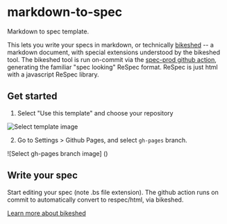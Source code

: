 # markdown-to-spec
Markdown to spec template. 

This lets you write your specs in markdown, or technically [bikeshed](https://github.com/tabatkins/bikeshed) -- a markdown document, with special extensions understood by the bikeshed tool. The bikeshed tool is run on-commit via the [spec-prod github action](https://github.com/w3c/spec-prod), generating the familiar "spec looking" ReSpec format. ReSpec is just html with a javascript ReSpec library.

## Get started

1. Select "Use this template" and choose your repository

![Select template image]()

2. Go to Settings > Github Pages, and select `gh-pages` branch.

![Select gh-pages branch image] ()

## Write your spec

Start editing your spec (note .bs file extension). The github action runs on commit to automatically convert to respec/html, via bikeshed. 

[Learn more about bikeshed]()

